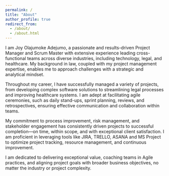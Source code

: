 ```yaml
---
permalink: /
title: "About"
author_profile: true
redirect_from: 
  - /about/
  - /about.html
---
```


I am Joy Olajumoke Adejumo, a passionate and results-driven Project Manager and Scrum Master with extensive experience leading cross-functional teams across diverse industries, including technology, legal, and healthcare. My background in law, coupled with my project management expertise, enables me to approach challenges with a strategic and analytical mindset.

Throughout my career, I have successfully managed a variety of projects, from developing complex software solutions to streamlining legal processes and improving healthcare systems. I am adept at facilitating agile ceremonies, such as daily stand-ups, sprint planning, reviews, and retrospectives, ensuring effective communication and collaboration within teams.

My commitment to process improvement, risk management, and stakeholder engagement has consistently driven projects to successful completion—on time, within scope, and with exceptional client satisfaction. I am proficient in leveraging tools like JIRA, TRELLO, ASANA and MS Project to optimize project tracking, resource management, and continuous improvement.

I am dedicated to delivering exceptional value, coaching teams in Agile practices, and aligning project goals with broader business objectives, no matter the industry or project complexity.
